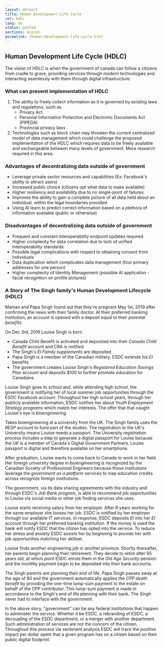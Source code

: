 ```yaml
---
layout: default
title: Human Development Life Cycle
ref: hdlc
lang: en
status: posted
sections: Vision
permalink: /human-development-life-cycle.html
---
```


## Human Development Life Cycle (HDLC)

The vision of HDLC is when the government of canada can follow a citizens from cradle to grave, providing services through modern technologies and interacting seamlessly with them through digital infrastructure.

### What can prevent implementation of HDLC

1. The ability to freely collect information as it is governed by existing laws and regulations, such as
    - Privacy Act
    - Personal Information Protection and Electronic Documents Act (PIPEDA)
    - Provincial privacy laws
2. Technologies such as block chain may threaten the current centralized model of data management which could challenge the proposed implementation of the HDLC which requires data to be freely available and exchangeable between many levels of government. More research required in this area.

### Advantages of decentralizing data outside of government

- Leverage private sector resources and capabilities (Ex: Facebook's ability to attract users)
- Increased public choice (citizens opt what data to make available)
- Higher resiliency and availability due to no single-point of failures
- Improves the ability to gain a complete picture of all data held about an individual, within the legal boundaries provided
- Using AI learn to predict correct information based on a plethora of information available (public or otherwise)

### Disadvantages of decentralizing data outside of government

- Frequent and constant interoperability endpoint updates required
- Higher complexity for data correlation due to lack of unified interoperability standards
- Possible legal complications with respect to obtaining consent from individuals
- Data duplication which complicates data management (four primary addresses for one person)
- Higher complexity of Identity Management (possible AI application - facial recognition on profile pictures)

### A Story of The Singh family's Human Development Lifecycle (HDLC)

Maman and Papa Singh found out that they're pregnant May 1st, 2019 after confirming the news with their family doctor. At their preferred banking institution, an account is opened with a deposit equal to their *parental benefits*.

On Dec 3rd, 2019 Louise Singh is born

- Canada Child Benefit is activated and deposited into their *Canada Child Benefit* account and CRA is notified
- The Singh's *EI Family supplements* are deposited
- Papa Singh is a member of the Canadian military, ESDC extends his *EI* benefits
- The government creates Louise Singh's *Registered Education Savings Plan* account and deposits $100 to further promote education for Canadians.

Louise Singh goes to school and, while attending high school, the government is notifying her of local summer job opportunities through the ESDC Facebook account. Throughout her high school years, through her publicly available information, ESDC notifies her about *Youth Employment Strategy programs* which match her interests. The offer that that caught Louise's eye is bioengineering.

Takes bioengineering at a university from the UK. The Singh family uses the *RESP* account to fund part of the studies. The registration to the UK's University means Louise needs a passport. The University registration process includes a step to generate a digital passport for Louise because the UK is a member of Canada's Digital Government Partners. Louise passport is digital and therefore available on her smartphone.

After graduation, Louise wants to come back to Canada to work in her field. Her foreign university degree in bioengineering is recognized by the Canadian Society of Professional Engineers because those institutions leverage the *government as a platform* services to map education credits across recognize foreign institutions.

The government, via its data sharing agreements with the industry and through ESDC's *Job Bank program*, is able to recommend job opportunities to Louise via social media or other job finding services she uses.

Louise starts receiving salary from her employer. After 8 years working for the same employer she looses her job. ESDC is notified by her employer through our available IT services. In response, ESDC deposits *EI* into her *EI* account through her preferred banking institution. If the money is used the bank will notify ESDC that the citizen has opted into the service. To reduce her stress and anxiety ESDC assists her by beginning to provide her with job opportunities matching her skillset.

Louise finds another engineering job in another province. Shortly thereafter, her parents begin planning their retirement. They decide to retire after 65 years old, at which point ESDC enrols them in the *Old Age Security* pension and the monthly payment begin to be deposited into their bank accounts.

The Singh parents are planning their end of life. Papa Singh passes away at the age of 80 and the government automatically applies the *CPP death benefit* by providing the one-time lump-sum payment to the estate on behalf of the CPP contributor. This lump-sum payment is made in accordance to the Singh's end of life planning with their bank. The Singh never had to interface with the government.

In the above story, "government" can be any federal institutions that happen to administer the service. Whether it be ESDC, a rebranding of ESDC, a decoupling of the ESDC department, or a merger with another department. Such administration of services are not the concern of the citizen. Throughout this process via sentiment analysis ESDC will track the positive impact per dollar spent that a given program has on a citizen based on their public digital footprint.
